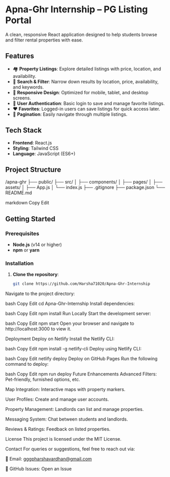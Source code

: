 # Apna-Ghr Internship – PG Listing Portal

A clean, responsive React application designed to help students browse and filter rental properties with ease.

## Features

- 🏘 **Property Listings**: Explore detailed listings with price, location, and availability.
- 🔎 **Search & Filter**: Narrow down results by location, price, availability, and keywords.
- 📱 **Responsive Design**: Optimized for mobile, tablet, and desktop screens.
- 🔐 **User Authentication**: Basic login to save and manage favorite listings.
- ❤️ **Favorites**: Logged-in users can save listings for quick access later.
- 📄 **Pagination**: Easily navigate through multiple listings.

## Tech Stack

- **Frontend**: React.js
- **Styling**: Tailwind CSS
- **Language**: JavaScript (ES6+)

## Project Structure

/apna-ghr
├── public/
├── src/
│ ├── components/
│ ├── pages/
│ ├── assets/
│ ├── App.js
│ └── index.js
├── .gitignore
├── package.json
└── README.md

markdown
Copy
Edit

## Getting Started

### Prerequisites

- **Node.js** (v14 or higher)
- **npm** or **yarn**

### Installation

1. **Clone the repository**:

   ```bash
   git clone https://github.com/Harsha71020/Apna-Ghr-Internship
Navigate to the project directory:

bash
Copy
Edit
cd Apna-Ghr-Internship
Install dependencies:

bash
Copy
Edit
npm install
Run Locally
Start the development server:

bash
Copy
Edit
npm start
Open your browser and navigate to http://localhost:3000 to view it.

Deployment
Deploy on Netlify
Install the Netlify CLI:

bash
Copy
Edit
npm install -g netlify-cli
Deploy using Netlify CLI:

bash
Copy
Edit
netlify deploy
Deploy on GitHub Pages
Run the following command to deploy:

bash
Copy
Edit
npm run deploy
Future Enhancements
Advanced Filters: Pet-friendly, furnished options, etc.

Map Integration: Interactive maps with property markers.

User Profiles: Create and manage user accounts.

Property Management: Landlords can list and manage properties.

Messaging System: Chat between students and landlords.

Reviews & Ratings: Feedback on listed properties.

License
This project is licensed under the MIT License.

Contact
For queries or suggestions, feel free to reach out via:

📧 Email: gggpharshavardhan@gmail.com

🐙 GitHub Issues: Open an Issue